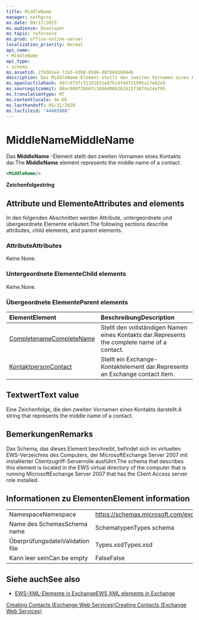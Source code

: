 ```yaml
---
title: MiddleName
manager: sethgros
ms.date: 09/17/2015
ms.audience: Developer
ms.topic: reference
ms.prod: office-online-server
localization_priority: Normal
api_name:
- MiddleName
api_type:
- schema
ms.assetid: 279361e4-71b3-43b0-8106-d8f80416044b
description: Das MiddleName-Element stellt den zweiten Vornamen eines Kontakts dar.
ms.openlocfilehash: 497c973fc312d1b51e87b14f4df21995a17eb2e9
ms.sourcegitcommit: 88ec988f2bb67c1866d06b361615f3674a24e795
ms.translationtype: MT
ms.contentlocale: de-DE
ms.lasthandoff: 05/31/2020
ms.locfileid: "44465800"
---
```

# <a name="middlename"></a><span data-ttu-id="5e7c2-103">MiddleName</span><span class="sxs-lookup"><span data-stu-id="5e7c2-103">MiddleName</span></span>

<span data-ttu-id="5e7c2-104">Das **MiddleName** -Element stellt den zweiten Vornamen eines Kontakts dar.</span><span class="sxs-lookup"><span data-stu-id="5e7c2-104">The **MiddleName** element represents the middle name of a contact.</span></span> 
  
```xml
<MiddleName/>
```

 <span data-ttu-id="5e7c2-105">**Zeichenfolge**</span><span class="sxs-lookup"><span data-stu-id="5e7c2-105">**string**</span></span>
## <a name="attributes-and-elements"></a><span data-ttu-id="5e7c2-106">Attribute und Elemente</span><span class="sxs-lookup"><span data-stu-id="5e7c2-106">Attributes and elements</span></span>

<span data-ttu-id="5e7c2-107">In den folgenden Abschnitten werden Attribute, untergeordnete und übergeordnete Elemente erläutert.</span><span class="sxs-lookup"><span data-stu-id="5e7c2-107">The following sections describe attributes, child elements, and parent elements.</span></span>
  
### <a name="attributes"></a><span data-ttu-id="5e7c2-108">Attribute</span><span class="sxs-lookup"><span data-stu-id="5e7c2-108">Attributes</span></span>

<span data-ttu-id="5e7c2-109">Keine.</span><span class="sxs-lookup"><span data-stu-id="5e7c2-109">None.</span></span>
  
### <a name="child-elements"></a><span data-ttu-id="5e7c2-110">Untergeordnete Elemente</span><span class="sxs-lookup"><span data-stu-id="5e7c2-110">Child elements</span></span>

<span data-ttu-id="5e7c2-111">Keine.</span><span class="sxs-lookup"><span data-stu-id="5e7c2-111">None.</span></span>
  
### <a name="parent-elements"></a><span data-ttu-id="5e7c2-112">Übergeordnete Elemente</span><span class="sxs-lookup"><span data-stu-id="5e7c2-112">Parent elements</span></span>

|<span data-ttu-id="5e7c2-113">**Element**</span><span class="sxs-lookup"><span data-stu-id="5e7c2-113">**Element**</span></span>|<span data-ttu-id="5e7c2-114">**Beschreibung**</span><span class="sxs-lookup"><span data-stu-id="5e7c2-114">**Description**</span></span>|
|:-----|:-----|
|[<span data-ttu-id="5e7c2-115">Completename</span><span class="sxs-lookup"><span data-stu-id="5e7c2-115">CompleteName</span></span>](completename.md) <br/> |<span data-ttu-id="5e7c2-116">Stellt den vollständigen Namen eines Kontakts dar.</span><span class="sxs-lookup"><span data-stu-id="5e7c2-116">Represents the complete name of a contact.</span></span>  <br/> |
|[<span data-ttu-id="5e7c2-117">Kontaktperson</span><span class="sxs-lookup"><span data-stu-id="5e7c2-117">Contact</span></span>](contact.md) <br/> |<span data-ttu-id="5e7c2-118">Stellt ein Exchange-Kontaktelement dar.</span><span class="sxs-lookup"><span data-stu-id="5e7c2-118">Represents an Exchange contact item.</span></span>  <br/> |
   
## <a name="text-value"></a><span data-ttu-id="5e7c2-119">Textwert</span><span class="sxs-lookup"><span data-stu-id="5e7c2-119">Text value</span></span>

<span data-ttu-id="5e7c2-120">Eine Zeichenfolge, die den zweiten Vornamen eines Kontakts darstellt.</span><span class="sxs-lookup"><span data-stu-id="5e7c2-120">A string that represents the middle name of a contact.</span></span>
  
## <a name="remarks"></a><span data-ttu-id="5e7c2-121">Bemerkungen</span><span class="sxs-lookup"><span data-stu-id="5e7c2-121">Remarks</span></span>

<span data-ttu-id="5e7c2-122">Das Schema, das dieses Element beschreibt, befindet sich im virtuellen EWS-Verzeichnis des Computers, der MicrosoftExchange Server 2007 mit installierter Clientzugriff-Serverrolle ausführt.</span><span class="sxs-lookup"><span data-stu-id="5e7c2-122">The schema that describes this element is located in the EWS virtual directory of the computer that is running MicrosoftExchange Server 2007 that has the Client Access server role installed.</span></span>
  
## <a name="element-information"></a><span data-ttu-id="5e7c2-123">Informationen zu Elementen</span><span class="sxs-lookup"><span data-stu-id="5e7c2-123">Element information</span></span>

|||
|:-----|:-----|
|<span data-ttu-id="5e7c2-124">Namespace</span><span class="sxs-lookup"><span data-stu-id="5e7c2-124">Namespace</span></span>  <br/> |https://schemas.microsoft.com/exchange/services/2006/types  <br/> |
|<span data-ttu-id="5e7c2-125">Name des Schemas</span><span class="sxs-lookup"><span data-stu-id="5e7c2-125">Schema name</span></span>  <br/> |<span data-ttu-id="5e7c2-126">Schematypen</span><span class="sxs-lookup"><span data-stu-id="5e7c2-126">Types schema</span></span>  <br/> |
|<span data-ttu-id="5e7c2-127">Überprüfungsdatei</span><span class="sxs-lookup"><span data-stu-id="5e7c2-127">Validation file</span></span>  <br/> |<span data-ttu-id="5e7c2-128">Types.xsd</span><span class="sxs-lookup"><span data-stu-id="5e7c2-128">Types.xsd</span></span>  <br/> |
|<span data-ttu-id="5e7c2-129">Kann leer sein</span><span class="sxs-lookup"><span data-stu-id="5e7c2-129">Can be empty</span></span>  <br/> |<span data-ttu-id="5e7c2-130">False</span><span class="sxs-lookup"><span data-stu-id="5e7c2-130">False</span></span>  <br/> |
   
## <a name="see-also"></a><span data-ttu-id="5e7c2-131">Siehe auch</span><span class="sxs-lookup"><span data-stu-id="5e7c2-131">See also</span></span>



- [<span data-ttu-id="5e7c2-132">EWS-XML-Elemente in Exchange</span><span class="sxs-lookup"><span data-stu-id="5e7c2-132">EWS XML elements in Exchange</span></span>](ews-xml-elements-in-exchange.md)


[<span data-ttu-id="5e7c2-133">Creating Contacts (Exchange Web Services)</span><span class="sxs-lookup"><span data-stu-id="5e7c2-133">Creating Contacts (Exchange Web Services)</span></span>](https://msdn.microsoft.com/library/4845917e-70d1-481c-bbd7-011ec6571789%28Office.15%29.aspx)

